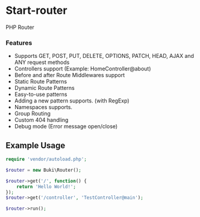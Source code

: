 # Start-router
PHP Router


### Features
- Supports GET, POST, PUT, DELETE, OPTIONS, PATCH, HEAD, AJAX and ANY request methods
- Controllers support (Example: HomeController@about)
- Before and after Route Middlewares support
- Static Route Patterns
- Dynamic Route Patterns
- Easy-to-use patterns
- Adding a new pattern supports. (with RegExp)
- Namespaces supports.
- Group Routing
- Custom 404 handling
- Debug mode (Error message open/close)


## Example Usage
```php
require 'vendor/autoload.php';

$router = new Buki\Router();

$router->get('/', function() {
    return 'Hello World!';
});
$router->get('/controller', 'TestController@main');

$router->run();
```